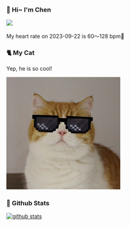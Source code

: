 ### 👋 Hi~ I'm Chen 

![](https://komarev.com/ghpvc/?username=z1cheng&style=flat)

My heart rate on 2023-09-22 is 60～128 bpm💖

### 🐈 My Cat
Yep, he is so cool!

<img src="/images/mycat.jpg" width="300px" />

### 🧐 Github Stats
[![github stats](https://github-readme-stats.vercel.app/api?username=z1cheng&show_icons=true&theme=default)](https://github.com/anuraghazra/github-readme-stats)

